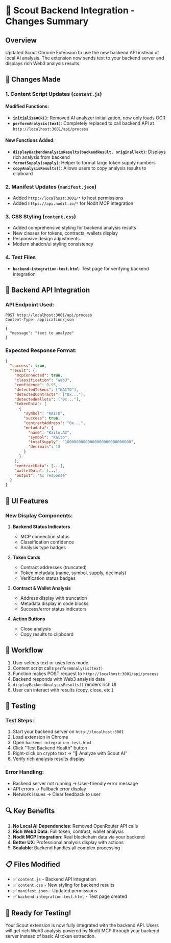 # 🚀 Scout Backend Integration - Changes Summary

## Overview
Updated Scout Chrome Extension to use the new backend API instead of local AI analysis. The extension now sends text to your backend server and displays rich Web3 analysis results.

## 📝 Changes Made

### 1. Content Script Updates (`content.js`)

#### Modified Functions:
- **`initializeOCR()`**: Removed AI analyzer initialization, now only loads OCR
- **`performAnalysis(text)`**: Completely replaced to call backend API at `http://localhost:3001/api/process`

#### New Functions Added:
- **`displayBackendAnalysisResults(backendResult, originalText)`**: Displays rich analysis from backend
- **`formatSupply(supply)`**: Helper to format large token supply numbers  
- **`copyAnalysisResults()`**: Allows users to copy analysis results to clipboard

### 2. Manifest Updates (`manifest.json`)
- Added `http://localhost:3001/*` to host permissions
- Added `https://api.nodit.io/*` for Nodit MCP integration

### 3. CSS Styling (`content.css`)
- Added comprehensive styling for backend analysis results
- New classes for tokens, contracts, wallets display
- Responsive design adjustments
- Modern shadcn/ui styling consistency

### 4. Test Files
- **`backend-integration-test.html`**: Test page for verifying backend integration

## 🔧 Backend API Integration

### API Endpoint Used:
```
POST http://localhost:3001/api/process
Content-Type: application/json

{
  "message": "text to analyze"
}
```

### Expected Response Format:
```json
{
  "success": true,
  "result": {
    "mcpConnected": true,
    "classification": "web3",
    "confidence": 0.95,
    "detectedTokens": ["KAITO"],
    "detectedContracts": ["0x..."],
    "detectedWallets": ["0x..."],
    "tokenData": [
      {
        "symbol": "KAITO",
        "success": true,
        "contractAddress": "0x...",
        "metadata": {
          "name": "Kaito.AI",
          "symbol": "Kaito",
          "totalSupply": "10000000000000000000000000000",
          "decimals": 18
        }
      }
    ],
    "contractData": [...],
    "walletData": [...],
    "output": "AI response"
  }
}
```

## 🎨 UI Features

### New Display Components:
1. **Backend Status Indicators**
   - MCP connection status
   - Classification confidence
   - Analysis type badges

2. **Token Cards**
   - Contract addresses (truncated)
   - Token metadata (name, symbol, supply, decimals)
   - Verification status badges

3. **Contract & Wallet Analysis**
   - Address display with truncation
   - Metadata display in code blocks
   - Success/error status indicators

4. **Action Buttons**
   - Close analysis
   - Copy results to clipboard

## 🔄 Workflow

1. User selects text or uses lens mode
2. Content script calls `performAnalysis(text)`
3. Function makes POST request to `http://localhost:3001/api/process`
4. Backend responds with Web3 analysis data
5. `displayBackendAnalysisResults()` renders rich UI
6. User can interact with results (copy, close, etc.)

## 🧪 Testing

### Test Steps:
1. Start your backend server on `http://localhost:3001`
2. Load extension in Chrome
3. Open `backend-integration-test.html`
4. Click "Test Backend Health" button
5. Right-click on crypto text → "🚀 Analyze with Scout AI"
6. Verify rich analysis results display

### Error Handling:
- Backend server not running → User-friendly error message
- API errors → Fallback error display
- Network issues → Clear feedback to user

## 🔍 Key Benefits

1. **No Local AI Dependencies**: Removed OpenRouter API calls
2. **Rich Web3 Data**: Full token, contract, wallet analysis
3. **Nodit MCP Integration**: Real blockchain data via your backend
4. **Better UX**: Professional analysis display with actions
5. **Scalable**: Backend handles all complex processing

## 📋 Files Modified

- ✅ `content.js` - Backend API integration
- ✅ `content.css` - New styling for backend results  
- ✅ `manifest.json` - Updated permissions
- ✅ `backend-integration-test.html` - Test page created

## 🚀 Ready for Testing!

Your Scout extension is now fully integrated with the backend API. Users will get rich Web3 analysis powered by Nodit MCP through your backend server instead of basic AI token extraction.
